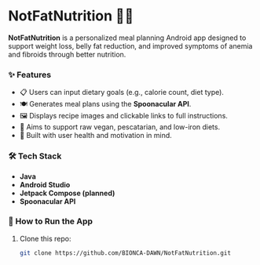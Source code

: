 # NotFatNutrition 🍎📱

**NotFatNutrition** is a personalized meal planning Android app designed to support weight loss, belly fat reduction, and improved symptoms of anemia and fibroids through better nutrition.

### ✨ Features
- 📋 Users can input dietary goals (e.g., calorie count, diet type).
- 🍽️ Generates meal plans using the **Spoonacular API**.
- 🖼️ Displays recipe images and clickable links to full instructions.
- 📆 Aims to support raw vegan, pescatarian, and low-iron diets.
- 🔔 Built with user health and motivation in mind.

### 🛠️ Tech Stack
- **Java**
- **Android Studio**
- **Jetpack Compose (planned)**
- **Spoonacular API**

### 📲 How to Run the App
1. Clone this repo:  
   ```bash
   git clone https://github.com/BIONCA-DAWN/NotFatNutrition.git
